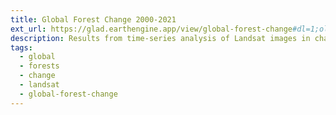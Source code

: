 ```yaml
---
title: Global Forest Change 2000-2021
ext_url: https://glad.earthengine.app/view/global-forest-change#dl=1;old=off;bl=off;lon=20;lat=10;zoom=3;
description: Results from time-series analysis of Landsat images in characterizing global forest extent and change from 2000 through 2021, at 30-meter resolution
tags:
  - global
  - forests
  - change
  - landsat
  - global-forest-change
---
```

